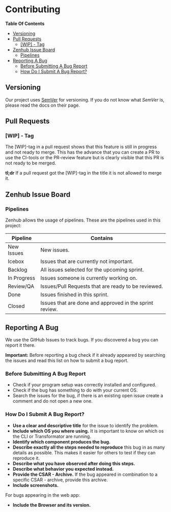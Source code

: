 # Contributing

**Table Of Contents**
<!-- TOC depthFrom:2 depthTo:6 withLinks:1 updateOnSave:1 orderedList:0 -->

- [Versioning](#versioning)
- [Pull Requests](#pull-requests)
	- [[WIP] - Tag](#wip-tag)
- [Zenhub Issue Board](#zenhub-issue-board)
	- [Pipelines](#pipelines)
- [Reporting A Bug](#reporting-a-bug)
	- [Before Submitting A Bug Report](#before-submitting-a-bug-report)
	- [How Do I Submit A Bug Report?](#how-do-i-submit-a-bug-report)

<!-- /TOC -->
## Versioning

Our project uses [SemVer](http://semver.org/) for versioning. If you do not know what _SemVer_ is, please read the docs on their page.

## Pull Requests

### [WIP] - Tag
The [WIP]-tag in a pull request shows that this feature is still in progress and not ready to merge. This has the advance that you can create a PR to use the CI-tools or the PR-review feature but is clearly visible that this PR is not ready to be merged.

**tl;dr** If a pull request got the [WIP]-tag in the title it is not allowed to merge it.

## Zenhub Issue Board
### Pipelines
Zenhub allows the usage of pipelines. These are the pipelines used in this project:

| Pipeline | Contains |
| --- | --- |
| New Issues | New issues. |
| Icebox | Issues that are currently not important. |
| Backlog | All issues selected for the upcoming sprint. |
| In Progress | Issues someone is currently working on. |
| Review/QA | Issues/Pull Requests that are ready to be reviewed. |
| Done | Issues finished in this sprint. |
| Closed | Issues that are done and approved in the sprint review. |

## Reporting A Bug

We use the GitHub Issues to track bugs. If you discovered a bug you can report it there.

**Important:** Before reporting a bug check if it already appeared by searching the issues and read this list on how to submit a bug report.

### Before Submitting A Bug Report
- Check if your program setup was correctly installed and configured.
- Check if the bug has something to do with your current OS.
- Search the issues for the bug, if there is an existing open issue create a comment and do not open a new one.

### How Do I Submit A Bug Report?

- **Use a clear and descriptive title** for the issue to identify the problem.
- **Include which OS you where using.** It is important to know on which os the CLI or Transformator are running.
- **Identify which component produces the bug.**
- **Describe exactly all the steps needed to reproduce** this bug in as many details as possible.
  This makes it easier for others to test if they can reproduce it.
- **Describe what you have observed after doing this steps.**
- **Describe what behavior you expected instead.**
- **Provide the CSAR - Archive.** If the bug appeared in combination to a specific CSAR - archive, provide this archive.
- **Include screenshots.**


For bugs appearing in the web app:
- **Include the Browser and its version.**
